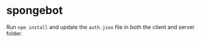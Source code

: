 # spongebot
Run `npm install` and update the `auth.json` file in both the client and server folder.
